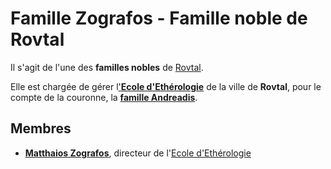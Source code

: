 # Famille Zografos - Famille noble de Rovtal

Il s'agit de l'une des **familles nobles** de [Rovtal](../../../VILLES/Rovtal.md).

Elle est chargée de gérer l['**Ecole d'Ethérologie**](../../../VILLES/Rovtal.md#lecole-dethérologie) de la ville de **Rovtal**, pour le compte de la couronne, la [**famille Andreadis**](./Famille_Andreadis.md).

## Membres
* [**Matthaios Zografos**](../Maathaios_Zografos.md), directeur de l'[Ecole d'Ethérologie](../../../VILLES/Rovtal.md#lecole-dethérologie)